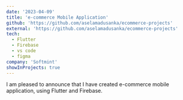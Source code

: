 ```yaml
---
date: '2023-04-09'
title: 'e-commerce Mobile Application'
github: 'https://github.com/aselamadusanka/ecommerce-projects'
external: 'https://github.com/aselamadusanka/ecommerce-projects'
tech:
  - Flutter
  - Firebase
  - vs code
  - figma
company: 'Softmint'
showInProjects: true
---
```


I am pleased to announce that I have created e-commerce mobile application, using Flutter and Firebase.
